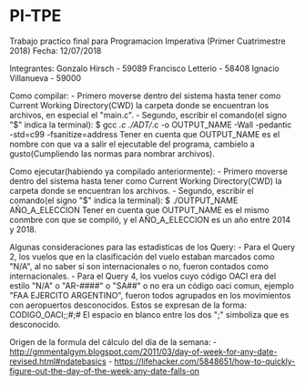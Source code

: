 # PI-TPE
Trabajo practico final para Programacion Imperativa (Primer Cuatrimestre 2018)
Fecha: 12/07/2018

Integrantes:
	Gonzalo Hirsch - 59089
	Francisco Letterio - 58408
	Ignacio Villanueva - 59000
  
Como compilar:
	- Primero moverse dentro del sistema hasta tener como Current Working Directory(CWD) la carpeta donde se encuentran los archivos, en especial el "main.c".
	- Segundo, escribir el comando(el signo "$" indica la terminal):
		$	gcc *.c ./ADT/*.c -o OUTPUT_NAME -Wall -pedantic -std=c99 -fsanitize=address
	Tener en cuenta que OUTPUT_NAME es el nombre con que va a salir el ejecutable del programa, cambielo a gusto(Cumpliendo las normas para nombrar archivos).
	
Como ejecutar(habiendo ya compilado anteriormente):
	- Primero moverse dentro del sistema hasta tener como Current Working Directory(CWD) la carpeta donde se encuentran los archivos.
	- Segundo, escribir el comando(el signo "$" indica la terminal):
		$	./OUTPUT_NAME AÑO_A_ELECCION
	Tener en cuenta que OUTPUT_NAME es el mismo conmbre con que se compiló, y el AÑO_A_ELECCION es un año entre 2014 y 2018.
	
Algunas consideraciones para las estadisticas de los Query:
	- Para el Query 2, los vuelos que en la clasificación del vuelo estaban marcados como "N/A", al no saber si son internacionales o no, fueron contados como internacionales.
	- Para el Query 4, los vuelos cuyo código OACI era del estilo "N/A" o "AR-####" o "SA##" o no era un código oaci comun, ejemplo "FAA EJERCITO ARGENTINO", fueron todos agrupados en los movimientos con aeropuertos desconocidos. Estos se expresan de la forma:
		CODIGO_OACI;;#;#
	El espacio en blanco entre los dos ";" simboliza que es desconocido.
	
Origen de la formula del cálculo del día de la semana:
	- http://gmmentalgym.blogspot.com/2011/03/day-of-week-for-any-date-revised.html#ndatebasics
	- https://lifehacker.com/5848651/how-to-quickly-figure-out-the-day-of-the-week-any-date-falls-on
  
  
